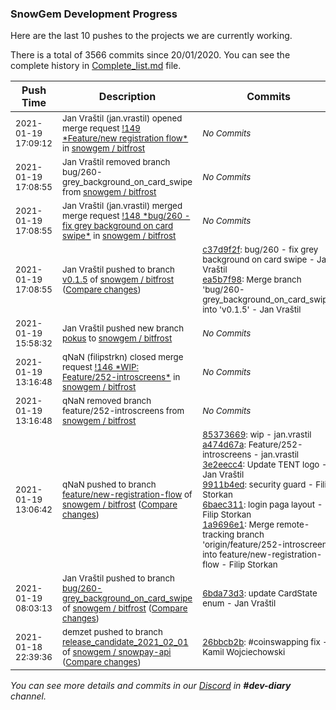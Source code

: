
### SnowGem Development Progress

Here are the last 10 pushes to the projects we are currently working.

There is a total of 3566 commits since 20/01/2020. You can see the complete history in
 [Complete_list.md](Complete_list.md) file.

| Push Time | Description | Commits |
| --- | --- | --- |
| <sub>2021-01-19 17:09:12</sub> | <sub>Jan Vraštil (jan.vrastil) opened merge request [\!149 \*Feature/new registration flow\*](https://gitlab.com/snowgem/bitfrost/-/merge_requests/149) in [snowgem / bitfrost](https://gitlab.com/snowgem/bitfrost)</sub> | <sub>_No Commits_</sub> |
| <sub>2021-01-19 17:08:55</sub> | <sub>Jan Vraštil removed branch bug/260-grey_background_on_card_swipe from [snowgem / bitfrost](https://gitlab.com/snowgem/bitfrost)</sub> | <sub>_No Commits_</sub> |
| <sub>2021-01-19 17:08:55</sub> | <sub>Jan Vraštil (jan.vrastil) merged merge request [\!148 \*bug/260 \- fix grey background on card swipe\*](https://gitlab.com/snowgem/bitfrost/-/merge_requests/148) in [snowgem / bitfrost](https://gitlab.com/snowgem/bitfrost)</sub> | <sub>_No Commits_</sub> |
| <sub>2021-01-19 17:08:55</sub> | <sub>Jan Vraštil pushed to branch [v0\.1\.5](https://gitlab.com/snowgem/bitfrost/commits/v0.1.5) of [snowgem / bitfrost](https://gitlab.com/snowgem/bitfrost) ([Compare changes](https://gitlab.com/snowgem/bitfrost/compare/05f4da448439f6cd407ba61fa0e908e6d5bd426d...ea5b7f98a2de7ba119e8ad89063d7b2b0b076e14))</sub> | <sub>[c37d9f2f](https://gitlab.com/snowgem/bitfrost/-/commit/c37d9f2fe00303f5e807732b5da08acb3e6b2b30): bug/260 - fix grey background on card swipe - Jan Vraštil<br>[ea5b7f98](https://gitlab.com/snowgem/bitfrost/-/commit/ea5b7f98a2de7ba119e8ad89063d7b2b0b076e14): Merge branch 'bug/260-grey_background_on_card_swipe' into 'v0.1.5' - Jan Vraštil</sub> |
| <sub>2021-01-19 15:58:32</sub> | <sub>Jan Vraštil pushed new branch [pokus](https://gitlab.com/snowgem/bitfrost/commits/pokus) to [snowgem / bitfrost](https://gitlab.com/snowgem/bitfrost)</sub> | <sub>_No Commits_</sub> |
| <sub>2021-01-19 13:16:48</sub> | <sub>qNaN (filipstrkn) closed merge request [\!146 \*WIP: Feature/252\-introscreens\*](https://gitlab.com/snowgem/bitfrost/-/merge_requests/146) in [snowgem / bitfrost](https://gitlab.com/snowgem/bitfrost)</sub> | <sub>_No Commits_</sub> |
| <sub>2021-01-19 13:16:48</sub> | <sub>qNaN removed branch feature/252-introscreens from [snowgem / bitfrost](https://gitlab.com/snowgem/bitfrost)</sub> | <sub>_No Commits_</sub> |
| <sub>2021-01-19 13:06:42</sub> | <sub>qNaN pushed to branch [feature/new\-registration\-flow](https://gitlab.com/snowgem/bitfrost/commits/feature/new-registration-flow) of [snowgem / bitfrost](https://gitlab.com/snowgem/bitfrost) ([Compare changes](https://gitlab.com/snowgem/bitfrost/compare/05f4da448439f6cd407ba61fa0e908e6d5bd426d...1a9696e163d2441140c2973bc9780aed9d41aeba))</sub> | <sub>[85373669](https://gitlab.com/snowgem/bitfrost/-/commit/85373669127af0768a3961c8fa205dd86cf4b63d): wip - jan.vrastil<br>[a474d67a](https://gitlab.com/snowgem/bitfrost/-/commit/a474d67a116a8df530fcb845d4ccbea19db33c95): Feature/252-introscreens - jan.vrastil<br>[3e2eecc4](https://gitlab.com/snowgem/bitfrost/-/commit/3e2eecc4f64f196167670da12668ec12ce52d788): Update TENT logo - Jan Vraštil<br>[9911b4ed](https://gitlab.com/snowgem/bitfrost/-/commit/9911b4ed91d0e3e58c3c3deb7f1b2fa81607d5b3): security guard - Filip Storkan<br>[6baec311](https://gitlab.com/snowgem/bitfrost/-/commit/6baec311e6b1779c7a55636d0e1e6823af2111fd): login paga layout - Filip Storkan<br>[1a9696e1](https://gitlab.com/snowgem/bitfrost/-/commit/1a9696e163d2441140c2973bc9780aed9d41aeba): Merge remote-tracking branch 'origin/feature/252-introscreens' into feature/new-registration-flow - Filip Storkan</sub> |
| <sub>2021-01-19 08:03:13</sub> | <sub>Jan Vraštil pushed to branch [bug/260\-grey\_background\_on\_card\_swipe](https://gitlab.com/snowgem/bitfrost/commits/bug/260-grey_background_on_card_swipe) of [snowgem / bitfrost](https://gitlab.com/snowgem/bitfrost) ([Compare changes](https://gitlab.com/snowgem/bitfrost/compare/28c6bdef5f1200f09a6fb7b6d185e277d736788b...6bda73d3dd281e6fe84e8efeaef03b74a63e2b66))</sub> | <sub>[6bda73d3](https://gitlab.com/snowgem/bitfrost/-/commit/6bda73d3dd281e6fe84e8efeaef03b74a63e2b66): update CardState enum - Jan Vraštil</sub> |
| <sub>2021-01-18 22:39:36</sub> | <sub>demzet pushed to branch [release\_candidate\_2021\_02\_01](https://gitlab.com/snowgem/snowpay-api/commits/release_candidate_2021_02_01) of [snowgem / snowpay\-api](https://gitlab.com/snowgem/snowpay-api) ([Compare changes](https://gitlab.com/snowgem/snowpay-api/compare/ae24b2ac658ff90455c04c2d4a0247e689427fb3...26bbcb2bb74f7a82a076023cb022206a18ebefed))</sub> | <sub>[26bbcb2b](https://gitlab.com/snowgem/snowpay-api/-/commit/26bbcb2bb74f7a82a076023cb022206a18ebefed): #coinswapping fix - Kamil Wojciechowski</sub> |

_You can see more details and commits in our [Discord](https://discord.gg/zumGnbg) in **#dev-diary** channel._
